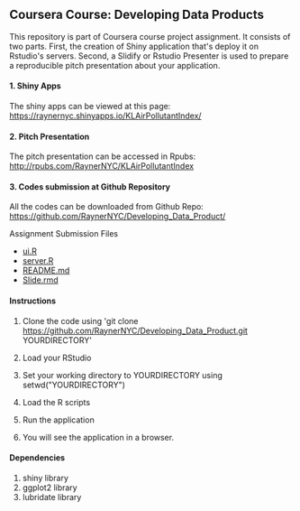 ## Coursera Course: Developing Data Products

This repository is part of Coursera course project assignment. It consists of two parts. 
First, the creation of Shiny application that's deploy it on Rstudio's servers. Second, a Slidify or Rstudio Presenter is used to prepare a reproducible pitch presentation about your application.

#### 1. Shiny Apps
The shiny apps can be viewed at this page: 
https://raynernyc.shinyapps.io/KLAirPollutantIndex/

#### 2. Pitch Presentation
The pitch presentation can be accessed in Rpubs:
http://rpubs.com/RaynerNYC/KLAirPollutantIndex

#### 3. Codes submission at Github Repository
All the codes can be downloaded from Github Repo:
https://github.com/RaynerNYC/Developing_Data_Product/

Assignment Submission Files
- [ui.R](https://github.com/RaynerNYC/Developing_Data_Product/blob/master/ui.R)
- [server.R](https://github.com/RaynerNYC/Developing_Data_Product/blob/master/server.R)
- [README.md](https://github.com/RaynerNYC/Developing_Data_Product/blob/master/README.md)
- [Slide.rmd](https://github.com/RaynerNYC/Developing_Data_Product/blob/master/Presentation/Slide.rmd)

#### Instructions
1. Clone the code using 'git clone https://github.com/RaynerNYC/Developing_Data_Product.git YOURDIRECTORY'

2. Load your RStudio

3. Set your working directory to YOURDIRECTORY using setwd("YOURDIRECTORY")

4. Load the R scripts

5. Run the application

6. You will see the application in a browser. 

#### Dependencies

1. shiny library
2. ggplot2 library
3. lubridate library
